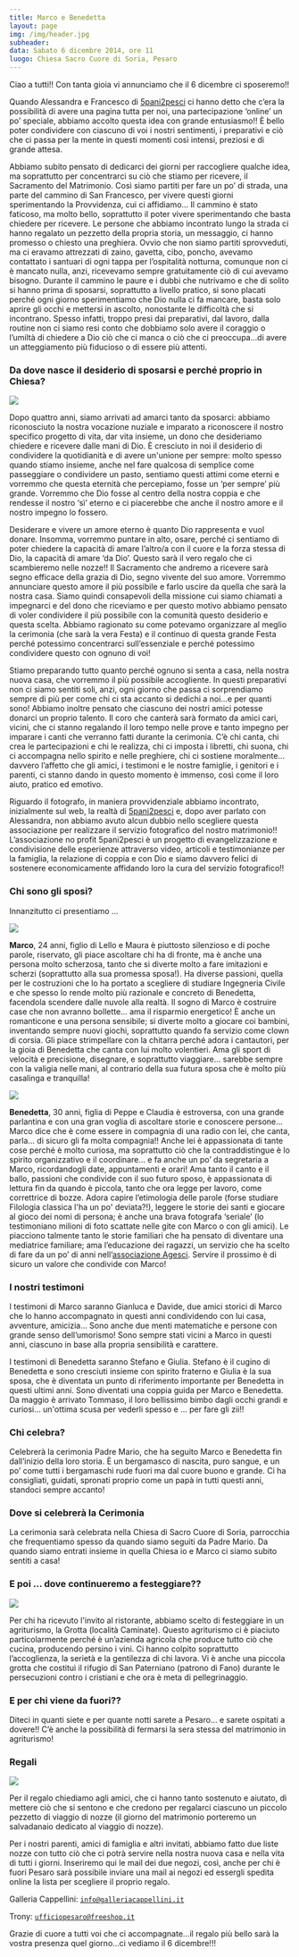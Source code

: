 ```yaml
---
title: Marco e Benedetta
layout: page
img: /img/header.jpg
subheader:
data: Sabato 6 dicembre 2014, ore 11
luogo: Chiesa Sacro Cuore di Soria, Pesaro
---
```


Ciao a tutti!! Con tanta gioia vi annunciamo che il 6 dicembre ci sposeremo!!

Quando Alessandra e Francesco di [5pani2pesci](http://5p2p.it) ci hanno detto che c’era la possibilità di avere una pagina tutta per noi, una partecipazione ‘online’ un po’ speciale, abbiamo accolto questa idea con grande entusiasmo!! È bello poter condividere con ciascuno di voi i nostri sentimenti, i preparativi e ciò che ci passa per la mente in questi momenti così intensi, preziosi e di grande attesa. 

Abbiamo subito pensato di dedicarci dei giorni per raccogliere qualche idea, ma soprattutto per concentrarci su ciò che stiamo per ricevere, il Sacramento del Matrimonio. Così siamo partiti per fare un po’ di strada, una parte del cammino di San Francesco, per vivere questi giorni sperimentando la Provvidenza, cui ci affidiamo… Il cammino è stato faticoso, ma molto bello, soprattutto il poter vivere sperimentando che basta chiedere per ricevere. Le persone che abbiamo incontrato lungo la strada ci hanno regalato un pezzetto della propria storia, un messaggio, ci hanno promesso o chiesto una preghiera. Ovvio che non siamo partiti sprovveduti, ma ci eravamo attrezzati di zaino, gavetta, cibo, poncho, avevamo contattato i santuari di ogni tappa per l’ospitalità notturna, comunque non ci è mancato nulla, anzi, ricevevamo sempre gratuitamente ciò di cui avevamo bisogno. Durante il cammino le paure e i dubbi che nutrivamo e che di solito si hanno prima di sposarsi, soprattutto a livello pratico, si sono placati perché ogni giorno sperimentiamo che Dio nulla ci fa mancare, basta solo aprire gli occhi e mettersi in ascolto, nonostante le difficoltà che si incontrano. Spesso infatti,  troppo presi dai preparativi, dal lavoro, dalla routine non ci siamo resi conto che dobbiamo solo avere il coraggio o l’umiltà di chiedere a Dio ciò che ci manca o ciò che ci preoccupa…di avere un atteggiamento più fiducioso o di essere più attenti.

### Da dove nasce il desiderio di sposarsi e perché proprio in Chiesa?

![](/img/mb.jpg)

Dopo quattro anni, siamo arrivati ad amarci tanto da sposarci: abbiamo riconosciuto la nostra vocazione nuziale e imparato a riconoscere il nostro specifico progetto di vita, dar vita insieme, un dono che desideriamo chiedere e ricevere dalle mani di Dio. È cresciuto in noi il desiderio di condividere la quotidianità e di avere un'unione per sempre: molto spesso quando stiamo insieme, anche nel fare qualcosa di semplice come passeggiare o condividere un pasto, sentiamo questi attimi come eterni e vorremmo che questa eternità che percepiamo, fosse un ‘per sempre’ più grande. Vorremmo che Dio fosse al centro della nostra coppia e che rendesse il nostro ‘sì’ eterno e ci piacerebbe che anche il nostro amore e il nostro impegno lo fossero. 

Desiderare e vivere un amore eterno è quanto Dio rappresenta e vuol donare. Insomma, vorremmo puntare in alto, osare, perché ci sentiamo di poter chiedere la capacità di amare l’altro/a con il cuore e la forza stessa di Dio, la capacità di amare ‘da Dio’. Questo sarà il vero regalo che ci scambieremo nelle nozze!! Il Sacramento che andremo a ricevere sarà segno efficace della grazia di Dio, segno vivente del suo amore. Vorremmo annunciare questo amore il più possibile e farlo uscire da quella che sarà la nostra casa. Siamo quindi consapevoli della missione cui siamo chiamati a impegnarci e del dono che riceviamo e per questo motivo abbiamo pensato di voler condividere il più possibile con la comunità questo desiderio e questa scelta. Abbiamo ragionato su come potevamo organizzare al meglio la cerimonia (che sarà la vera Festa) e il continuo di questa grande Festa perché potessimo concentrarci sull’essenziale e perché potessimo condividere questo con ognuno di voi! 

Stiamo preparando tutto quanto perché ognuno si senta a casa, nella nostra nuova casa, che vorremmo il più possibile accogliente. In questi preparativi non ci siamo sentiti soli, anzi, ogni giorno che passa ci sorprendiamo sempre di più per come chi ci sta accanto si dedichi a noi…e per quanti sono! Abbiamo inoltre pensato che ciascuno dei nostri amici potesse donarci un proprio talento. Il coro che canterà sarà formato da amici cari, vicini, che ci stanno regalando il loro tempo nelle prove e tanto impegno per imparare i canti che verranno fatti durante la cerimonia. C’è chi canta, chi crea le partecipazioni e chi le realizza, chi ci imposta i libretti, chi suona, chi ci accompagna nello spirito e nelle preghiere, chi ci sostiene moralmente… davvero l’affetto che gli amici, i testimoni e le nostre famiglie, i genitori e i parenti, ci stanno dando in questo momento è immenso, così come il loro aiuto, pratico ed emotivo.


Riguardo il fotografo, in maniera provvidenziale abbiamo incontrato, inizialmente sul web, la realtà di [5pani2pesci](http://5p2p.it) e, dopo aver parlato con Alessandra, non abbiamo avuto alcun dubbio nello scegliere questa associazione per realizzare il servizio fotografico del nostro matrimonio!! L’associazione no profit 5pani2pesci è un progetto di evangelizzazione e condivisione delle esperienze attraverso video, articoli e testimonianze per la famiglia, la relazione di coppia e con Dio e siamo davvero felici di sostenere economicamente affidando loro la cura del servizio fotografico!!


### Chi sono gli sposi?


Innanzitutto ci presentiamo ...

<img class="float img-rounded" src="/img/lui-round.jpg">


**Marco**, 24 anni, figlio di Lello e Maura è piuttosto silenzioso e di poche parole, riservato, gli piace ascoltare chi ha di fronte, ma è anche una persona molto scherzosa, tanto che si diverte molto a fare imitazioni e scherzi (soprattutto alla sua promessa sposa!). Ha diverse passioni, quella per le costruzioni che lo ha portato a scegliere di studiare Ingegneria Civile e che spesso lo rende molto più razionale e concreto di Benedetta,  facendola scendere dalle nuvole alla realtà. Il sogno di Marco è costruire case che non avranno bollette… ama il risparmio energetico! È anche un romanticone e una persona sensibile; si diverte molto a giocare coi bambini, inventando sempre nuovi giochi, soprattutto quando fa servizio come clown di corsia. Gli piace strimpellare con la chitarra perché adora i cantautori, per la gioia di Benedetta che canta con lui molto volentieri. Ama gli sport di velocità e precisione, disegnare, e soprattutto viaggiare… sarebbe sempre con la valigia nelle mani, al contrario della sua futura sposa che è molto più casalinga e tranquilla!


<img class="float img-rounded" src="/img/lei-round.jpg">


**Benedetta**, 30 anni, figlia di Peppe e Claudia è estroversa, con una grande parlantina e con una gran voglia di ascoltare storie e conoscere persone... Marco dice che è come essere in compagnia di una radio con lei, che canta, parla… di sicuro gli fa molta compagnia!! Anche lei è appassionata di tante cose perché è molto curiosa, ma soprattutto ciò che la contraddistingue è lo spirito organizzativo e il coordinare… e fa anche un po’ da segretaria a Marco, ricordandogli date, appuntamenti e orari! Ama tanto il canto e il ballo, passioni che condivide con il suo futuro sposo, è appassionata di lettura fin da quando è piccola, tanto che ora legge per lavoro, come correttrice di bozze.  Adora capire l’etimologia delle parole (forse studiare Filologia classica l'ha un po' deviata?!), leggere  le storie dei santi e giocare al gioco dei nomi di persona; è anche una brava fotografa ‘seriale’ (lo testimoniano milioni di foto scattate nelle gite con Marco o con gli amici). Le piacciono talmente tanto le storie familiari che ha pensato di diventare una mediatrice familiare; ama l’educazione dei ragazzi, un servizio che ha scelto di fare da un po’ di anni nell’[associazione Agesci](http://agesci.org/home.php). Servire il prossimo è di sicuro un valore che condivide con Marco!

### I nostri testimoni

I testimoni di Marco saranno Gianluca e Davide, due amici storici di Marco che lo hanno accompagnato in questi anni condividendo con lui casa, avventure, amicizia… Sono anche due menti matematiche e persone con grande senso dell’umorismo! Sono sempre stati vicini a Marco in questi anni, ciascuno in base alla propria sensibilità e carattere.

I testimoni di Benedetta saranno Stefano e Giulia. Stefano è il cugino di Benedetta e sono cresciuti insieme con spirito fraterno e Giulia è la sua sposa, che è diventata un punto di riferimento importante per Benedetta in questi ultimi anni. Sono diventati una coppia guida per Marco e Benedetta. Da maggio è arrivato Tommaso, il loro bellissimo bimbo dagli occhi grandi e curiosi… un'ottima scusa per vederli spesso e ... per fare gli zii!!  

### Chi celebra?

Celebrerà la cerimonia Padre Mario, che ha seguito Marco e Benedetta fin dall’inizio della loro storia. È un bergamasco di nascita, puro sangue, e un po’ come tutti i bergamaschi rude fuori ma dal cuore buono e grande. Ci ha consigliati, guidati, spronati proprio come un papà in tutti questi anni, standoci sempre accanto!

### Dove si celebrerà la Cerimonia

La cerimonia sarà celebrata nella Chiesa di Sacro Cuore di Soria, parrocchia che frequentiamo spesso da quando siamo seguiti da Padre Mario. Da quando siamo entrati insieme in quella Chiesa io e Marco ci siamo subito sentiti a casa!

### E poi ... dove continueremo a festeggiare??

![](/img/mappa.png)

Per chi ha ricevuto l'invito al ristorante, abbiamo scelto di festeggiare in un agriturismo, la Grotta (località Caminate). Questo agriturismo ci è piaciuto particolarmente perché è un’azienda agricola che produce tutto ciò che cucina, producendo persino i vini. Ci hanno colpito soprattutto  l’accoglienza, la serietà e la gentilezza di chi lavora. Vi è anche una piccola grotta che costituì il rifugio di San Paterniano (patrono di Fano) durante le persecuzioni contro i cristiani e che ora è meta di pellegrinaggio. 


### E per chi viene da fuori??

Diteci in quanti siete e per quante notti sarete a Pesaro… e sarete ospitati a dovere!! C’è anche la possibilità di fermarsi la sera stessa del matrimonio in agriturismo!

### Regali

![](/img/mb2.jpg)


Per il regalo chiediamo agli amici, che ci hanno tanto sostenuto e aiutato, di mettere ciò che si sentono e che credono per regalarci ciascuno un piccolo pezzetto di viaggio di nozze (il giorno del matrimonio porteremo un salvadanaio dedicato al viaggio di nozze).

Per i nostri parenti, amici di famiglia e altri invitati, abbiamo fatto due liste nozze con tutto ciò che ci potrà servire nella nostra nuova casa e nella vita di tutti i giorni. 
Inseriremo qui le mail dei due negozi, così, anche per chi è fuori Pesaro sarà possibile inviare una mail ai negozi ed essergli spedita online la lista per scegliere il proprio regalo.

Galleria Cappellini: <code>info@galleriacappellini.it</code>

Trony: <code>ufficiopesaro@freeshop.it</code>

Grazie di cuore a tutti voi che ci accompagnate…il regalo più bello sarà la vostra presenza quel giorno…ci vediamo il 6 dicembre!!!











